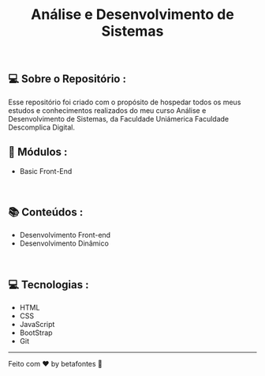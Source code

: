 <h1 align="center">Análise e Desenvolvimento de Sistemas</h1>


<p align="center"></p>

<br>


## 💻 Sobre o Repositório : 

Esse repositório foi criado com o propósito de hospedar todos os meus estudos e conhecimentos realizados do meu curso Análise e Desenvolvimento de Sistemas, da Faculdade
Uniámerica Faculdade Descomplica Digital.

## 🚀 Módulos :

- Basic Front-End

<br>

## 📚 Conteúdos :

- Desenvolvimento Front-end
- Desenvolvimento Dinâmico

<br>

## 💻 Tecnologias :

- HTML
- CSS
- JavaScript
- BootStrap
- Git

<hr>

Feito com ♥ by betafontes :wave: 

